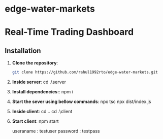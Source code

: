 # edge-water-markets

# Real-Time Trading Dashboard


## Installation

1. **Clone the repository**:
   ```bash
   git clone https://github.com/rahul1992rto/edge-water-markets.git

3. **Inside server**:
   cd .\server
4. **Install dependencies:**:
   npm i
5. **Start the sever using bellow commands**:
    npx tsc
    npx dist/index.js  
6. **Inside client**:
   cd ..
   cd .\client
6. **Start client**:
   npm start

   useraname : testuser
   password  : testpass

